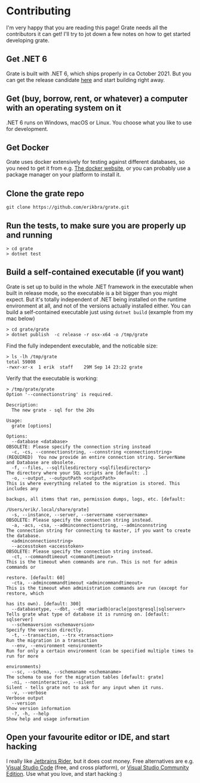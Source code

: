 # Contributing

I'm very happy that you are reading this page! Grate needs all the contributors it can get!
I'll try to jot down a few notes on how to get started developing grate.

## Get .NET 6

Grate is built with .NET 6, which ships properly in ca October 2021. But you can get the release candidate [here](https://dotnet.microsoft.com/download/dotnet/6.0)
and start building right away.

## Get (buy, borrow, rent, or whatever) a computer with an operating system on it

.NET 6 runs on Windows, macOS or Linux. You choose what you like to use for development.

## Get Docker

Grate uses docker extensively for testing against different databases, so you need to get it from e.g. 
[The docker website](https://www.docker.com/products/docker-desktop), or you can probably use a package manager on your platform to 
install it.

## Clone the grate repo

```
git clone https://github.com/erikbra/grate.git
```

## Run the tests, to make sure you are properly up and running

```
> cd grate
> dotnet test
```

## Build a self-contained executable (if you want)

Grate is set up to build in the whole .NET framework in the executable when built in release mode, so the executable is a bit bigger than you 
might expect. But it's totally independent of .NET being installed on the runtime environment at all, and not of the versions actually installed either.
You can build a self-contained executable just using `dotnet build` (example from my mac below)

```
> cd grate/grate
> dotnet publish  -c release -r osx-x64 -o /tmp/grate
```

Find the fully independent executable, and the noticable size:
```
> ls -lh /tmp/grate 
total 59808
-rwxr-xr-x  1 erik  staff    29M Sep 14 23:22 grate
```

Verify that the executable is working:
```
> /tmp/grate/grate 
Option '--connectionstring' is required.

Description:
  The new grate - sql for the 20s

Usage:
  grate [options]

Options:
  --database <database>                                                    OBSOLETE: Please specify the connection string instead
  -c, -cs, --connectionstring, --connstring <connectionstring> (REQUIRED)  You now provide an entire connection string. ServerName and Database are obsolete.
  -f, --files, --sqlfilesdirectory <sqlfilesdirectory>                     The directory where your SQL scripts are [default: .]
  -o, --output, --outputPath <outputPath>                                  This is where everything related to the migration is stored. This includes any 
                                                                           backups, all items that ran, permission dumps, logs, etc. [default: 
                                                                           /Users/erik/.local/share/grate]
  -s, --instance, --server, --servername <servername>                      OBSOLETE: Please specify the connection string instead.
  -a, -acs, -csa, --adminconnectionstring, --adminconnstring               The connection string for connecting to master, if you want to create the database.
  <adminconnectionstring>
  --accesstoken <accesstoken>                                              OBSOLETE: Please specify the connection string instead.
  -ct, --commandtimeout <commandtimeout>                                   This is the timeout when commands are run. This is not for admin commands or 
                                                                           restore. [default: 60]
  -cta, --admincommandtimeout <admincommandtimeout>                        This is the timeout when administration commands are run (except for restore, which 
                                                                           has its own). [default: 300]
  --databasetype, --dbt, --dt <mariadb|oracle|postgresql|sqlserver>        Tells grate what type of database it is running on. [default: sqlserver]
  --schemaversion <schemaversion>                                          Specify the version directly.
  -t, --transaction, --trx <transaction>                                   Run the migration in a transaction
  --env, --environment <environment>                                       Run for only a certain environment (can be specified multiple times to run for more 
                                                                           environments)
  --sc, --schema, --schemaname <schemaname>                                The schema to use for the migration tables [default: grate]
  -ni, --noninteractive, --silent                                          Silent - tells grate not to ask for any input when it runs.
  -v, --verbose                                                            Verbose output
  --version                                                                Show version information
  -?, -h, --help                                                           Show help and usage information
```

## Open your favourite editor or IDE, and start hacking

I really like [Jetbrains Rider](https://www.jetbrains.com/rider/), but it does cost money. Free alternatives are e.g. [Visual Studio Code](https://code.visualstudio.com/download)
(free, and cross platform), or [Visual Studio Community Edition](https://visualstudio.microsoft.com/downloads/). Use what you love, and start hacking :)
